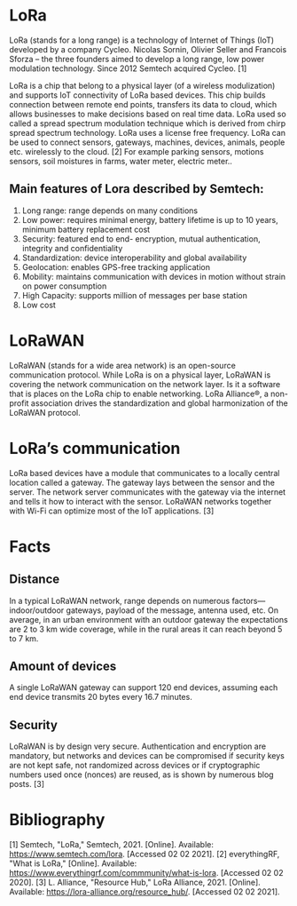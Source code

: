 # LoRa

LoRa (stands for a long range) is a technology of Internet of Things (IoT) developed by a company Cycleo. Nicolas Sornin, Olivier Seller and Francois Sforza – the three founders aimed to develop a long range, low power modulation technology. Since 2012 Semtech acquired Cycleo. [1]

LoRa is a chip that belong to a physical layer (of a wireless modulization) and supports IoT connectivity of LoRa based devices. This chip builds connection between remote end points, transfers its data to cloud, which allows businesses to make decisions based on real time data.
LoRa used so called a spread spectrum modulation technique which is derived from chirp spread spectrum technology. LoRa uses a license free frequency.
LoRa can be used to connect sensors, gateways, machines, devices, animals, people etc. wirelessly to the cloud. [2] For example parking sensors, motions sensors, soil moistures in farms, water meter, electric meter..

## Main features of Lora described by Semtech:
1.	Long range: range depends on many conditions
2.	Low power: requires minimal energy, battery lifetime is up to 10 years, minimum battery replacement cost
3.	Security: featured end to end- encryption, mutual authentication, integrity and confidentiality
4.	Standardization: device interoperability and global availability
5.	Geolocation: enables GPS-free tracking application
6.	Mobility: maintains communication with devices in motion without strain on power consumption
7.	High Capacity: supports million of messages per base station
8.	Low cost


# LoRaWAN
LoRaWAN (stands for a wide area network) is an open-source communication protocol. While LoRa is on a physical layer, LoRaWAN is covering the network communication on the network layer. Is it a software that is places on the LoRa chip to enable networking. LoRa Alliance®, a non-profit association drives the standardization and global harmonization of the LoRaWAN protocol.

# LoRa’s communication
LoRa based devices have a module that communicates to a locally central location called a gateway. The gateway lays between the sensor and the server. The network server communicates with the gateway via the internet and tells it how to interact with the sensor. LoRaWAN networks  together with Wi-Fi can optimize most of the IoT applications. [3]

# Facts
## Distance
In a typical LoRaWAN network, range depends on numerous factors—indoor/outdoor gateways, payload of the message, antenna used, etc. On average, in an urban environment with an outdoor gateway the expectations are 2 to 3 km wide coverage, while in the rural areas it can reach beyond 5 to 7 km.

## Amount of devices
A single LoRaWAN gateway can support 120 end devices, assuming each end device transmits 20 bytes every 16.7 minutes.

## Security
LoRaWAN is by design very secure. Authentication and encryption are mandatory, but networks and devices can be compromised if security keys are not kept safe, not randomized across devices or if cryptographic numbers used once (nonces) are reused, as is shown by numerous blog posts. [3]

# Bibliography

[1] 	Semtech, "LoRa," Semtech, 2021. [Online]. Available: https://www.semtech.com/lora. [Accessed 02 02 2021].
[2] 	everythingRF, "What is LoRa," [Online]. Available: https://www.everythingrf.com/commmunity/what-is-lora. [Accessed 02 02 2020].
[3] 	L. Alliance, "Resource Hub," LoRa Alliance, 2021. [Online]. Available: https://lora-alliance.org/resource_hub/. [Accessed 02 02 2021].


